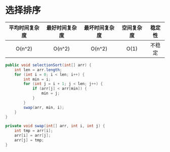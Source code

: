 # 选择排序

| 平均时间复杂度 | 最好时间复杂度 | 最坏时间复杂度 | 空间复杂度 | 稳定性 |
| :------------: | :------------: | :------------: | :--------: | :----: |
|     O(n^2)     |     O(n^2)     |     O(n^2)     |    O(1)    | 不稳定 |

```java
public void selectionSort(int[] arr) {
    int len = arr.length;
    for (int i = 0; i < len; i++) {
        int min = i;
        for (int j = i + 1; j < len; j++) {
            if (arr[j] < arr[min]) {
                min = j;
            }
        }
        swap(arr, min, i);
    }
}

private void swap(int[] arr, int i, int j) {
    int tmp = arr[i];
    arr[i] = arr[j];
    arr[j] = tmp;
}
```
